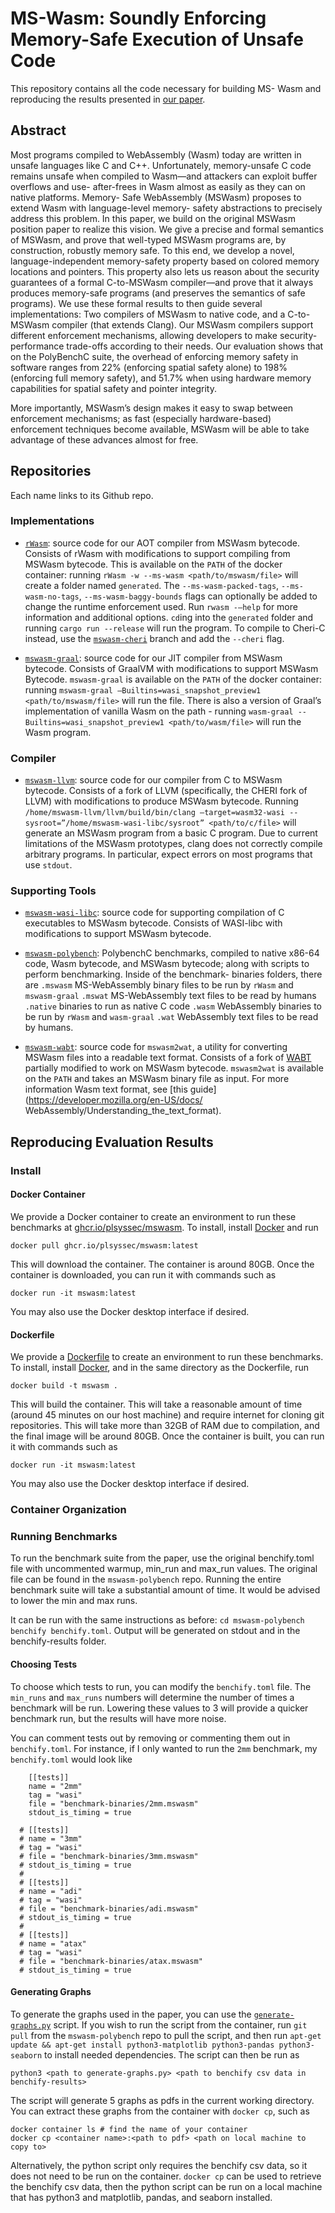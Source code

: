 # MS-Wasm: Soundly Enforcing Memory-Safe Execution of Unsafe Code

This repository contains all the code necessary for building MS-
Wasm and reproducing the results presented in [our paper](https://doi.org/10.1145/3571208).

## Abstract
Most programs compiled to WebAssembly (Wasm) today are written in unsafe
languages like C and C++. Unfortunately, memory-unsafe C code remains unsafe
when compiled to Wasm—and attackers can exploit buffer overflows and use-
after-frees in Wasm almost as easily as they can on native platforms. Memory-
Safe WebAssembly (MSWasm) proposes to extend Wasm with language-level memory-
safety abstractions to precisely address this problem. In this paper, we build
on the original MSWasm position paper to realize this vision. We give a precise
and formal semantics of MSWasm, and prove that well-typed MSWasm programs
are, by construction, robustly memory safe. To this end, we develop a novel,
language-independent memory-safety property based on colored memory locations
and pointers. This property also lets us reason about the security guarantees
of a formal C-to-MSWasm compiler—and prove that it always produces memory-safe
programs (and preserves the semantics of safe programs). We use these formal
results to then guide several implementations: Two compilers of MSWasm to native
code, and a C-to-MSWasm compiler (that extends Clang). Our MSWasm compilers
support different enforcement mechanisms, allowing developers to make security-
performance trade-offs according to their needs. Our evaluation shows that
on the PolyBenchC suite, the overhead of enforcing memory safety in software
ranges from 22% (enforcing spatial safety alone) to 198% (enforcing full memory
safety), and 51.7% when using hardware memory capabilities for spatial safety
and pointer integrity.

More importantly, MSWasm’s design makes it easy to swap between enforcement
mechanisms; as fast (especially hardware-based) enforcement techniques become
available, MSWasm will be able to take advantage of these advances almost for
free.

## Repositories

Each name links to its Github repo.

### Implementations

- [`rWasm`](https://github.com/secure-foundations/rWasm/tree/mswasm): source
  code for our AOT compiler from MSWasm bytecode. Consists of rWasm with
  modifications to support compiling from MSWasm bytecode. This is available
  on the `PATH` of the docker container: running `rWasm -w --ms-wasm
  <path/to/mswasm/file>` will create a folder named `generated`. The
  `--ms-wasm-packed-tags`, `--ms-wasm-no-tags`, `--ms-wasm-baggy-bounds` flags
  can optionally be added to change the runtime enforcement used. Run `rwasm -–help`
  for more information and additional options. `cd`ing into the `generated` folder
  and running `cargo run --release` will run the program. To compile to Cheri-C
  instead, use the [`mswasm-cheri`](https://github.com/secure-foundations/rWasm/tree/mswasm-cheri)
  branch and add the `--cheri` flag.

- [`mswasm-graal`](https://github.com/PLSysSec/mswasm-graal): source code for
  our JIT compiler from MSWasm bytecode. Consists of GraalVM with modifications
  to support MSWasm Bytecode. `mswasm-graal` is available on the `PATH` of
  the docker container: running `mswasm-graal –Builtins=wasi_snapshot_preview1
  <path/to/mswasm/file>` will run the file. There is also a version of
  Graal’s implementation of vanilla Wasm on the path - running `wasm-graal
  --Builtins=wasi_snapshot_preview1 <path/to/wasm/file>` will run the Wasm
  program.

### Compiler

- [`mswasm-llvm`](https://github.com/PLSysSec/mswasm-llvm.git): source code
  for our compiler from C to MSWasm bytecode. Consists of a fork of LLVM
  (specifically, the CHERI fork of LLVM) with modifications to produce MSWasm
  bytecode. Running `/home/mswasm-llvm/llvm/build/bin/clang –target=wasm32-wasi
  --sysroot=”/home/mswasm-wasi-libc/sysroot” <path/to/c/file>` will generate
  an MSWasm program from a basic C program. Due to current limitations of the
  MSWasm prototypes, clang does not correctly compile arbitrary programs. In
  particular, expect errors on most programs that use `stdout`.

### Supporting Tools

- [`mswasm-wasi-libc`](https://github.com/PLSysSec/mswasm-wasi-libc): source
  code for supporting compilation of C executables to MSWasm bytecode. Consists
  of WASI-libc with modifications to support MSWasm bytecode.

- [`mswasm-polybench`](https://github.com/PLSysSec/mswasm-polybench): PolybenchC
  benchmarks, compiled to native x86-64 code, Wasm bytecode, and MSWasm
  bytecode; along with scripts to perform benchmarking. Inside of the benchmark-
  binaries folders, there are `.mswasm` MS-WebAssembly binary files to be run
  by `rWasm` and `mswasm-graal` `.mswat` MS-WebAssembly text files to be read by
  humans `.native` binaries to run as native C code `.wasm` WebAssembly binaries
  to be run by `rWasm` and `wasm-graal` `.wat` WebAssembly text files to be read
  by humans.

- [`mswasm-wabt`](https://github.com/PLSysSec/mswasm-wabt): source code for
  `mswasm2wat`, a utility for converting MSWasm files into a readable text
  format. Consists of a fork of [WABT](https://github.com/WebAssembly/wabt)
  partially modified to work on MSWasm bytecode. `mswasm2wat` is available on
  the `PATH` and takes an MSWasm binary file as input. For more information
  Wasm text format, see [this guide](https://developer.mozilla.org/en-US/docs/
  WebAssembly/Understanding_the_text_format).

## Reproducing Evaluation Results

### Install

#### Docker Container
We provide a Docker container to create an environment to run these benchmarks at
[ghcr.io/plsyssec/mswasm](https://ghcr.io/plsyssec/mswasm).  To install, install
[Docker](https://www.docker.com) and run

```shell
docker pull ghcr.io/plsyssec/mswasm:latest
```

This will download the container. The container is around 80GB. Once the
container is downloaded, you can run it with commands such as

```shell
docker run -it mswasm:latest
```

You may also use the Docker desktop interface if desired.

#### Dockerfile
We provide a [Dockerfile](Dockerfile) to create an environment to run these
benchmarks. To install, install [Docker](https://www.docker.com/), and in the
same directory as the Dockerfile, run

```shell
docker build -t mswasm .
```

This will build the container. This will take a reasonable amount of time
(around 45 minutes on our host machine) and require internet for cloning git
repositories. This will take more than 32GB of RAM due to compilation, and the
final image will be around 80GB. Once the container is built, you can run it
with commands such as

```shell
docker run -it mswasm:latest
```
You may also use the Docker desktop interface if desired.

### Container Organization

### Running Benchmarks
To run the benchmark suite from the paper, use the original benchify.toml file
with uncommented warmup, min_run and max_run values. The original file can be
found in the `mswasm-polybench` repo. Running the entire benchmark suite will
take a substantial amount of time. It would be advised to lower the min and max
runs.

It can be run with the same instructions as before: `cd mswasm-polybench`
`benchify benchify.toml`. Output will be generated on stdout and in the
benchify-results folder.

#### Choosing Tests

To choose which tests to run, you can modify the `benchify.toml` file.
The `min_runs` and `max_runs` numbers will determine the number of times
a benchmark will be run. Lowering these values to 3 will provide a quicker
benchmark run, but the results will have more noise.

You can comment tests out by removing or commenting them out in `benchify.toml`.
For instance, if I only wanted to run the `2mm` benchmark, my `benchify.toml` would
look like

```
    [[tests]]
    name = "2mm"
    tag = "wasi"
    file = "benchmark-binaries/2mm.mswasm"
    stdout_is_timing = true

  # [[tests]]
  # name = "3mm"
  # tag = "wasi"
  # file = "benchmark-binaries/3mm.mswasm"
  # stdout_is_timing = true
  #
  # [[tests]]
  # name = "adi"
  # tag = "wasi"
  # file = "benchmark-binaries/adi.mswasm"
  # stdout_is_timing = true
  #
  # [[tests]]
  # name = "atax"
  # tag = "wasi"
  # file = "benchmark-binaries/atax.mswasm"
  # stdout_is_timing = true
  ```
  
#### Generating Graphs

To generate the graphs used in the paper, you can use the
[`generate-graphs.py`](generate-graphs.py) script. If you wish to run
the script from the container, run `git pull` from the `mswasm-polybench` repo
to pull the script, and then run `apt-get update && apt-get install
python3-matplotlib python3-pandas python3-seaborn` to install needed
dependencies. The script can then be run as

```shell
python3 <path to generate-graphs.py> <path to benchify csv data in benchify-results>
```

The script will generate 5 graphs as pdfs in the current working directory.
You can extract these graphs from the container with `docker cp`, such as

```shell
docker container ls # find the name of your container
docker cp <container name>:<path to pdf> <path on local machine to copy to>
```

Alternatively, the python script only requires the benchify csv data, so
it does not need to be run on the container. `docker cp` can be used to
retrieve the benchify csv data, then the python script can be run on
a local machine that has python3 and matplotlib, pandas, and seaborn
installed.
